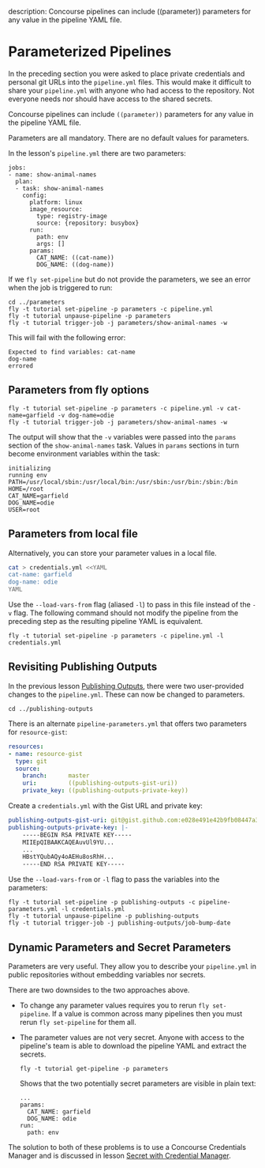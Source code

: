 description: Concourse pipelines can include ((parameter)) parameters for any value in the pipeline YAML file.


# Parameterized Pipelines

In the preceding section you were asked to place private credentials and personal git URLs into the `pipeline.yml` files. This would make it difficult to share your `pipeline.yml` with anyone who had access to the repository. Not everyone needs nor should have access to the shared secrets.

Concourse pipelines can include `((parameter))` parameters for any value in the pipeline YAML file.

Parameters are all mandatory. There are no default values for parameters.

In the lesson's `pipeline.yml` there are two parameters:

```
jobs:
- name: show-animal-names
  plan:
  - task: show-animal-names
    config:
      platform: linux
      image_resource:
        type: registry-image
        source: {repository: busybox}
      run:
        path: env
        args: []
      params:
        CAT_NAME: ((cat-name))
        DOG_NAME: ((dog-name))
```

If we `fly set-pipeline` but do not provide the parameters, we see an error when the job is triggered to run:

```
cd ../parameters
fly -t tutorial set-pipeline -p parameters -c pipeline.yml
fly -t tutorial unpause-pipeline -p parameters
fly -t tutorial trigger-job -j parameters/show-animal-names -w
```

This will fail with the following error:

```
Expected to find variables: cat-name
dog-name
errored
```

## Parameters from fly options

```
fly -t tutorial set-pipeline -p parameters -c pipeline.yml -v cat-name=garfield -v dog-name=odie
fly -t tutorial trigger-job -j parameters/show-animal-names -w
```

The output will show that the `-v` variables were passed into the `params` section of the `show-animal-names` task. Values in `params` sections  in turn become environment variables within the task:

```
initializing
running env
PATH=/usr/local/sbin:/usr/local/bin:/usr/sbin:/usr/bin:/sbin:/bin
HOME=/root
CAT_NAME=garfield
DOG_NAME=odie
USER=root
```

## Parameters from local file

Alternatively, you can store your parameter values in a local file.

```bash
cat > credentials.yml <<YAML
cat-name: garfield
dog-name: odie
YAML
```

Use the `--load-vars-from` flag (aliased `-l`) to pass in this file instead of the `-v` flag. The following command should not modify the pipeline from the preceding step as the resulting pipeline YAML is equivalent.

```
fly -t tutorial set-pipeline -p parameters -c pipeline.yml -l credentials.yml
```

## Revisiting Publishing Outputs

In the previous lesson [Publishing Outputs](publishing-outputs.md), there were two user-provided changes to the `pipeline.yml`. These can now be changed to parameters.

```
cd ../publishing-outputs
```

There is an alternate `pipeline-parameters.yml` that offers two parameters for `resource-gist`:

```yaml
resources:
- name: resource-gist
  type: git
  source:
    branch:      master
    uri:         ((publishing-outputs-gist-uri))
    private_key: ((publishing-outputs-private-key))
```

Create a `credentials.yml` with the Gist URL and private key:

```yaml
publishing-outputs-gist-uri: git@gist.github.com:e028e491e42b9fb08447a3bafcf884e5.git
publishing-outputs-private-key: |-
    -----BEGIN RSA PRIVATE KEY-----
    MIIEpQIBAAKCAQEAuvUl9YU...
    ...
    HBstYQubAQy4oAEHu8osRhH...
    -----END RSA PRIVATE KEY-----
```

Use the `--load-vars-from` or `-l` flag to pass the variables into the parameters:

```
fly -t tutorial set-pipeline -p publishing-outputs -c pipeline-parameters.yml -l credentials.yml
fly -t tutorial unpause-pipeline -p publishing-outputs
fly -t tutorial trigger-job -j publishing-outputs/job-bump-date
```

## Dynamic Parameters and Secret Parameters

Parameters are very useful. They allow you to describe your `pipeline.yml` in public repositories without embedding variables nor secrets.

There are two downsides to the two approaches above.

* To change any parameter values requires you to rerun `fly set-pipeline`. If a value is common across many pipelines then you must rerun `fly set-pipeline` for them all.
* The parameter values are not very secret. Anyone with access to the pipeline's team is able to download the pipeline YAML and extract the secrets.

    ```
    fly -t tutorial get-pipeline -p parameters
    ```

    Shows that the two potentially secret parameters are visible in plain text:

    ```
    ...
    params:
      CAT_NAME: garfield
      DOG_NAME: odie
    run:
      path: env
    ```

The solution to both of these problems is to use a Concourse Credentials Manager and is discussed in lesson [Secret with Credential Manager](secret-parameters.md).
